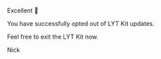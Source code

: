 Excellent 🙌

You have successfully opted out of LYT Kit updates. 

Feel free to exit the LYT Kit now.

Nick